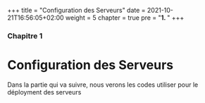 +++
title = "Configuration des Serveurs"
date = 2021-10-21T16:56:05+02:00
weight = 5
chapter = true
pre = "<b>1. </b>"
+++

### Chapitre 1

# Configuration des Serveurs

Dans la partie qui va suivre, nous verons les codes utiliser pour le déployment des serveurs 
